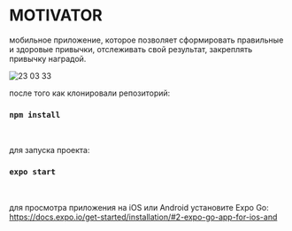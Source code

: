 # MOTIVATOR

 мобильное приложение, которое позволяет сформировать правильные и здоровые привычки, отслеживать свой результат, закреплять привычку наградой.


![23 03 33](https://user-images.githubusercontent.com/76152377/111683453-f255ef00-883e-11eb-97cd-275825a38f21.png)


после того как клонировали репозиторий:
 ### `npm install`
 <br />
 
 для запуска проекта:
 ### `expo start`
 <br />
 
 для просмотра приложения на iOS или Android установите Expo Go: <br />
 https://docs.expo.io/get-started/installation/#2-expo-go-app-for-ios-and
